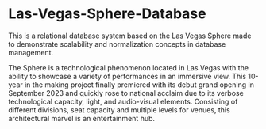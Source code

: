 # Las-Vegas-Sphere-Database

This is a relational database system based on the Las Vegas Sphere made to demonstrate scalability and normalization concepts in database management. 

The Sphere is a technological phenomenon located in Las Vegas with the ability to showcase a variety of performances in an immersive view. This 10-year in the making project finally premiered with its debut grand opening in September 2023 and quickly rose to national acclaim due to its verbose technological capacity, light, and audio-visual elements. Consisting of different divisions, seat capacity and multiple levels for venues, this architectural marvel is an entertainment hub. 
